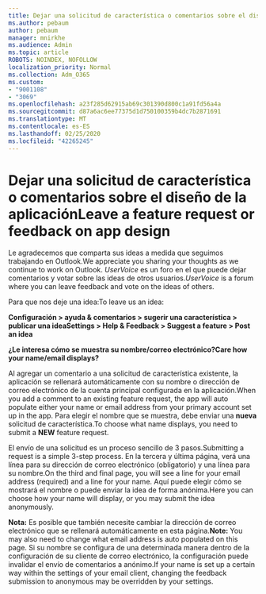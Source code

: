 ```yaml
---
title: Dejar una solicitud de característica o comentarios sobre el diseño de la aplicación
ms.author: pebaum
author: pebaum
manager: mnirkhe
ms.audience: Admin
ms.topic: article
ROBOTS: NOINDEX, NOFOLLOW
localization_priority: Normal
ms.collection: Adm_O365
ms.custom:
- "9001108"
- "3069"
ms.openlocfilehash: a23f285d62915ab69c301390d800c1a91fd56a4a
ms.sourcegitcommit: d87a6ac6ee77375d1d750100359b4dc7b2871691
ms.translationtype: MT
ms.contentlocale: es-ES
ms.lasthandoff: 02/25/2020
ms.locfileid: "42265245"
---
```

# <a name="leave-a-feature-request-or-feedback-on-app-design"></a><span data-ttu-id="1f0ea-102">Dejar una solicitud de característica o comentarios sobre el diseño de la aplicación</span><span class="sxs-lookup"><span data-stu-id="1f0ea-102">Leave a feature request or feedback on app design</span></span>

<span data-ttu-id="1f0ea-103">Le agradecemos que comparta sus ideas a medida que seguimos trabajando en Outlook.</span><span class="sxs-lookup"><span data-stu-id="1f0ea-103">We appreciate you sharing your thoughts as we continue to work on Outlook.</span></span> <span data-ttu-id="1f0ea-104">*UserVoice* es un foro en el que puede dejar comentarios y votar sobre las ideas de otros usuarios.</span><span class="sxs-lookup"><span data-stu-id="1f0ea-104">*UserVoice* is a forum where you can leave feedback and vote on the ideas of others.</span></span>  

<span data-ttu-id="1f0ea-105">Para que nos deje una idea:</span><span class="sxs-lookup"><span data-stu-id="1f0ea-105">To leave us an idea:</span></span> 

<span data-ttu-id="1f0ea-106">**Configuración > ayuda & comentarios > sugerir una característica > publicar una idea**</span><span class="sxs-lookup"><span data-stu-id="1f0ea-106">**Settings > Help & Feedback > Suggest a feature > Post an idea**</span></span> 

<span data-ttu-id="1f0ea-107">**¿Le interesa cómo se muestra su nombre/correo electrónico?**</span><span class="sxs-lookup"><span data-stu-id="1f0ea-107">**Care how your name/email displays?**</span></span>

<span data-ttu-id="1f0ea-108">Al agregar un comentario a una solicitud de característica existente, la aplicación se rellenará automáticamente con su nombre o dirección de correo electrónico de la cuenta principal configurada en la aplicación.</span><span class="sxs-lookup"><span data-stu-id="1f0ea-108">When you add a comment to an existing feature request, the app will auto populate either your name or email address from your primary account set up in the app.</span></span> <span data-ttu-id="1f0ea-109">Para elegir el nombre que se muestra, debe enviar una **nueva** solicitud de característica.</span><span class="sxs-lookup"><span data-stu-id="1f0ea-109">To choose what name displays, you need to submit a **NEW** feature request.</span></span> 

<span data-ttu-id="1f0ea-110">El envío de una solicitud es un proceso sencillo de 3 pasos.</span><span class="sxs-lookup"><span data-stu-id="1f0ea-110">Submitting a request is a simple 3-step process.</span></span> <span data-ttu-id="1f0ea-111">En la tercera y última página, verá una línea para su dirección de correo electrónico (obligatorio) y una línea para su nombre.</span><span class="sxs-lookup"><span data-stu-id="1f0ea-111">On the third and final page, you will see a line for your email address (required) and a line for your name.</span></span> <span data-ttu-id="1f0ea-112">Aquí puede elegir cómo se mostrará el nombre o puede enviar la idea de forma anónima.</span><span class="sxs-lookup"><span data-stu-id="1f0ea-112">Here you can choose how your name will display, or you may submit the idea anonymously.</span></span> 

<span data-ttu-id="1f0ea-113">**Nota:** Es posible que también necesite cambiar la dirección de correo electrónico que se rellenará automáticamente en esta página.</span><span class="sxs-lookup"><span data-stu-id="1f0ea-113">**Note:** You may also need to change what email address is auto populated on this page.</span></span> <span data-ttu-id="1f0ea-114">Si su nombre se configura de una determinada manera dentro de la configuración de su cliente de correo electrónico, la configuración puede invalidar el envío de comentarios a anónimo.</span><span class="sxs-lookup"><span data-stu-id="1f0ea-114">If your name is set up a certain way within the settings of your email client, changing the feedback submission to anonymous may be overridden by your settings.</span></span> 
